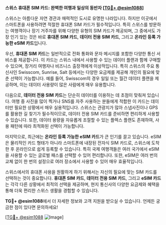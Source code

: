 **스위스 휴대폰 SIM 카드: 완벽한 여행과 일상의 동반자 [[TG💪+ @esim1088](https://t.me/s/esim1088)]**

스위스는 아름다운 자연 경관과 매력적인 도시로 유명한 나라입니다. 하지만 이곳에서 스마트폰을 사용하려면 적절한 휴대폰 SIM 카드가 필수적입니다. 특히 스위스를 방문하는 여행객이나 장기 거주자를 위해 다양한 유형의 SIM 카드가 제공되며, 그 중에서도 가장 인기 있는 것은 바로 **휴대폰 SIM 카드**, **데이터 전용 SIM 카드**, 그리고 **온라인 등록 가능한 eSIM 카드**입니다.

우선, **휴대폰 SIM 카드**는 일반적으로 전화 통화와 문자 메시지를 포함한 다양한 통신 서비스를 제공합니다. 이 카드는 스위스 내에서 사용할 수 있는 데이터 플랜과 함께 구매할 수 있으며, 장거리 여행자나 비즈니스 출장객에게 이상적입니다. 특히 스위스의 주요 통신사인 Swisscom, Sunrise, Salt 등에서는 다양한 요금제를 제공해 개인의 필요에 맞춘 선택이 가능합니다. 예를 들어, Swisscom의 경우 일일 또는 월간 데이터 플랜을 제공하며, 이는 데이터 사용량이 많은 사람에게 매우 유용합니다.

다음으로, **데이터 전용 SIM 카드**는 단순히 데이터를 이용하는 데 초점이 맞춰져 있습니다. 여행 중 사진을 많이 찍거나 SNS를 자주 사용하는 분들에게 적합한 이 카드는 데이터만 필요한 상황에서 매우 실용적입니다. 스위스는 관광지가 많아 스냅사진이나 GPS를 활용한 길 찾기가 필수적이므로, 데이터 전용 SIM 카드를 준비하면 편리하게 사용할 수 있습니다. 또한, 데이터 용량을 자유롭게 조절할 수 있는 플렉스 플랜도 존재하여, 사용 패턴에 따라 최적화된 선택이 가능합니다.

마지막으로, 최근에는 **온라인 등록 가능한 eSIM 카드**가 큰 인기를 끌고 있습니다. eSIM은 물리적인 카드 형태가 아니라 스마트폰에 내장된 전자식 SIM 카드로, 스위스에 도착한 후 온라인으로 쉽게 등록할 수 있습니다. 특히 국제 여행객들은 여러 국가에서 eSIM을 사용할 수 있는 글로벌 패스를 선택할 수 있어 편리합니다. 또한, eSIM은 여러 번의 교체 없이 한 번의 설정으로 여러 장소에서 사용할 수 있어 매우 효율적입니다.

스위스에서의 휴대폰 사용을 원활하게 하기 위해서는 자신의 필요에 맞는 SIM 카드를 선택하는 것이 중요합니다. **휴대폰 SIM 카드**, **데이터 전용 SIM 카드**, 그리고 **eSIM 카드**는 각각 다른 상황에서 최적의 선택을 제공하며, 현지 통신사의 다양한 요금제와 혜택을 통해 더욱 편리한 스위스 생활을 경험할 수 있습니다.

**TG💪+ @esim1088**에서 더 자세한 정보와 고객 지원을 받으실 수 있습니다. 언제든 궁금한 점이 있다면 문의하세요! 

[[TG💪+ @esim1088](https://t.me/s/esim1088) ![Image](https://i.postimg.cc/Y0z9fWf4/image.png)]